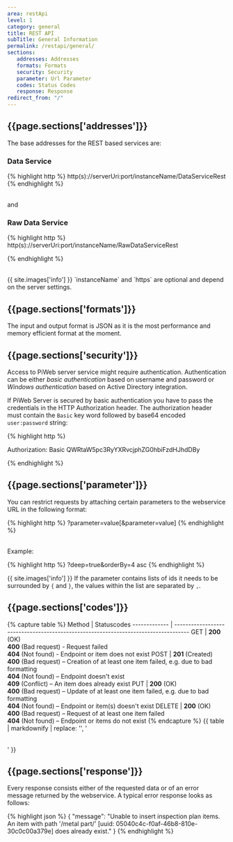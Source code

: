 ```yaml
---
area: restApi
level: 1
category: general
title: REST API
subTitle: General Information
permalink: /restapi/general/
sections:
   addresses: Addresses
   formats: Formats
   security: Security
   parameter: Url Parameter
   codes: Status Codes
   response: Response
redirect_from: "/"
---
```


## {{page.sections['addresses']}}

The base addresses for the REST based services are:

### Data Service

{% highlight http %}
http(s)://serverUri:port/instanceName/DataServiceRest
{% endhighlight %}

<br/>and

### Raw Data Service

{% highlight http %}
http(s)://serverUri:port/instanceName/RawDataServiceRest

{% endhighlight %}

<br/>
{{ site.images['info'] }} `instanceName` and `https` are optional and depend on the server settings.

## {{page.sections['formats']}}

The input and output format is JSON as it is the most performance and memory efficient format at the moment.

## {{page.sections['security']}}
Access to PiWeb server service might require authentication. Authentication can be either *basic authentication* based on username and password or *Windows authentication* based on Active Directory integration.

If PiWeb Server is secured by basic authentication you have to pass the credentials in the HTTP Authorization header. The authorization header must contain the `Basic` key word followed by base64 encoded `user:password` string:

{% highlight http %}

Authorization: Basic QWRtaW5pc3RyYXRvcjphZG0hbiFzdHJhdDBy

{% endhighlight %}

## {{page.sections['parameter']}}

You can restrict requests by attaching certain parameters to the webservice URL in the following format:

{% highlight http %}
?parameter=value[&parameter=value] 
{% endhighlight %}

<br/>Example: 

{% highlight http %}
?deep=true&orderBy=4 asc
{% endhighlight %}

{{ site.images['info'] }} If the parameter contains lists of ids it needs to be surrounded by `{` and `}`, the values within the list are separated by `,`.

## {{page.sections['codes']}}

{% capture table %}
Method        | Statuscodes
------------- | -----------------------------------------------------------------------------------
GET           | **200** (OK)<br> **400** (Bad request) - Request failed <br> **404** (Not found) - Endpoint or item does not exist 
POST           | **201** (Created)<br> **400** (Bad request) – Creation of at least one item failed, e.g. due to bad formatting <br> **404** (Not found) – Endpoint doesn't exist <br> **409** (Conflict) – An item does already exist
PUT          | **200** (OK)<br> **400** (Bad request) –  Update of at least one item failed, e.g. due to bad formatting <br> **404** (Not found) – Endpoint or item(s) doesn't exist
DELETE        | **200** (OK)<br>**400** (Bad request) – Request of at least one item failed <br> **404** (Not found) – Endpoint or items do not exist
{% endcapture %}
{{ table | markdownify | replace: '<table>', '<table class="table table-hover">' }}


## {{page.sections['response']}}
Every response consists either of the requested data or of an error message returned by the webservice. A typical error response looks as follows:

{% highlight json %}
{
   "message": "Unable to insert inspection plan items. An item with path '/metal part/' 
               [uuid: 05040c4c-f0af-46b8-810e-30c0c00a379e] does already exist."
}
{% endhighlight %}
